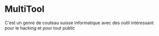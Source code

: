 # MultiTool
C'est un genre de couteau suisse informatique avec des outil intéressant pour le hacking et pour tout public

